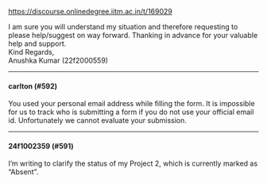 https://discourse.onlinedegree.iitm.ac.in/t/169029

I am sure you will understand my situation and therefore requesting to please help/suggest on way forward. Thanking in advance for your valuable help and support.<br/>
Kind Regards,<br/>
Anushka Kumar (22f2000559)</p><hr>

<h4>carlton (#592)</h4>
<p>You used your personal email address while filling the form. It is impossible for us to track who is submitting a form if you do not use your official email id. Unfortunately we cannot evaluate your submission.</p><hr>

<h4>24f1002359 (#591)</h4>
<p>I’m writing to clarify the status of my  Project 2, which is currently marked as “Absent”.